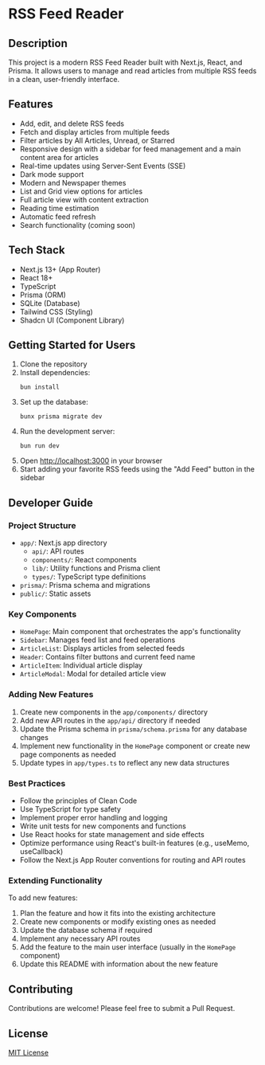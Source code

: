 # RSS Feed Reader

## Description

This project is a modern RSS Feed Reader built with Next.js, React, and Prisma. It allows users to manage and read articles from multiple RSS feeds in a clean, user-friendly interface.

## Features

- Add, edit, and delete RSS feeds
- Fetch and display articles from multiple feeds
- Filter articles by All Articles, Unread, or Starred
- Responsive design with a sidebar for feed management and a main content area for articles
- Real-time updates using Server-Sent Events (SSE)
- Dark mode support
- Modern and Newspaper themes
- List and Grid view options for articles
- Full article view with content extraction
- Reading time estimation
- Automatic feed refresh
- Search functionality (coming soon)

## Tech Stack

- Next.js 13+ (App Router)
- React 18+
- TypeScript
- Prisma (ORM)
- SQLite (Database)
- Tailwind CSS (Styling)
- Shadcn UI (Component Library)

## Getting Started for Users

1. Clone the repository
2. Install dependencies:
   ```
   bun install
   ```
3. Set up the database:
   ```
   bunx prisma migrate dev
   ```
4. Run the development server:
   ```
   bun run dev
   ```
5. Open [http://localhost:3000](http://localhost:3000) in your browser
6. Start adding your favorite RSS feeds using the "Add Feed" button in the sidebar

## Developer Guide

### Project Structure

- `app/`: Next.js app directory
  - `api/`: API routes
  - `components/`: React components
  - `lib/`: Utility functions and Prisma client
  - `types/`: TypeScript type definitions
- `prisma/`: Prisma schema and migrations
- `public/`: Static assets

### Key Components

- `HomePage`: Main component that orchestrates the app's functionality
- `Sidebar`: Manages feed list and feed operations
- `ArticleList`: Displays articles from selected feeds
- `Header`: Contains filter buttons and current feed name
- `ArticleItem`: Individual article display
- `ArticleModal`: Modal for detailed article view

### Adding New Features

1. Create new components in the `app/components/` directory
2. Add new API routes in the `app/api/` directory if needed
3. Update the Prisma schema in `prisma/schema.prisma` for any database changes
4. Implement new functionality in the `HomePage` component or create new page components as needed
5. Update types in `app/types.ts` to reflect any new data structures

### Best Practices

- Follow the principles of Clean Code
- Use TypeScript for type safety
- Implement proper error handling and logging
- Write unit tests for new components and functions
- Use React hooks for state management and side effects
- Optimize performance using React's built-in features (e.g., useMemo, useCallback)
- Follow the Next.js App Router conventions for routing and API routes

### Extending Functionality

To add new features:

1. Plan the feature and how it fits into the existing architecture
2. Create new components or modify existing ones as needed
3. Update the database schema if required
4. Implement any necessary API routes
5. Add the feature to the main user interface (usually in the `HomePage` component)
6. Update this README with information about the new feature

## Contributing

Contributions are welcome! Please feel free to submit a Pull Request.

## License

[MIT License](LICENSE)

